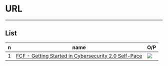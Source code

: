# URL

---

## List
|n|name|O/P|
|-|----|---|
|1|[FCF - Getting Started in Cybersecurity 2.0 Self-Pace](https://training.fortinet.com/course/view.php?id=39376)|<img src="https://i.imgur.com/K5qaFMv.png">|
